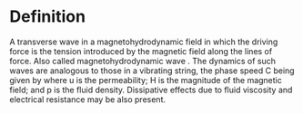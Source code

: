 # Definition

A transverse wave in a magnetohydrodynamic field in which the driving
force is the tension introduced by the magnetic field along the lines of
force. Also called magnetohydrodynamic wave . The dynamics of such waves
are analogous to those in a vibrating string, the phase speed C being
given by where u is the permeability; H is the magnitude of the magnetic
field; and p is the fluid density. Dissipative effects due to fluid
viscosity and electrical resistance may be also present.
